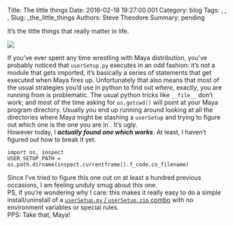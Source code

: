 Title: The little things
Date: 2016-02-18 19:27:00.001
Category: blog
Tags: , , , 
Slug: _the_little_things
Authors: Steve Theodore
Summary: pending

It’s the little things that really matter in life.  


[![](http://www.tshirtbordello.com/images/rule-32-enjoy-little-things-s3.jpg)](http://www.tshirtbordello.com/images/rule-32-enjoy-little-things-s3.jpg)

  
If you’ve ever spent any time wrestling with Maya distribution, you’ve probably noticed that `userSetup.py` executes in an odd fashion: it’s not a module that gets imported, it’s basically a series of statements that get executed when Maya fires up. Unfortunately that also means that most of the usual strategies you’d use in python to find out _where_, exactly, you are running from is problematic. The usual python tricks like `__file__` don’t work; and most of the time asking for `os.getcwd()` will point at your Maya program directory. Usually you end up running around looking at all the directories where Maya might be stashing a `userSetup` and trying to figure out which one is the one you are in`. It’s ugly.  
However today, I _**actually found one which works**_. At least, I haven’t figured out how to break it yet.  

    
    
    import os, inspect  
    USER_SETUP_PATH = os.path.dirname(inspect.currentframe().f_code.co_filename)  
    

Since I’ve tried to figure this one out on at least a hundred previous occasions, I am feeling unduly smug about this one.   
PS, if you’re wondering why I care: this makes it really easy to do a simple install/uninstall of a [`userSetup.py` / `userSetup.zip` combo](http://techartsurvival.blogspot.com/2014/07/save-environment-2-i-am-egg-man.html) with no environment variables or special rules.   
PPS: Take that, Maya!

